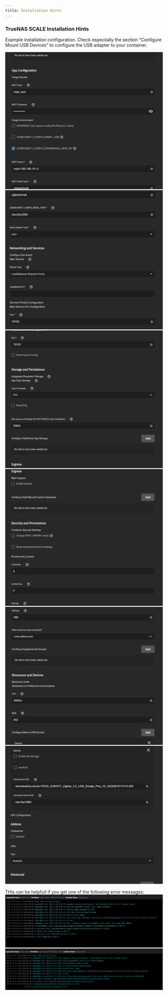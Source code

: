 ```yaml
---
title: Installation Hints
---
```



### TrueNAS SCALE Installation Hints

Example installation configuration. Check especiially the section "Configure Mount USB Devices" to configure the USB adapter to your container.

![config1](images/config1.png)
![config2](images/config2.png)
![config3](images/config3.png)
![config4](images/config4.png)
![config5](images/config5.png)
![config6](images/config6.png)

THis can be helpfull if you get one of the following error messages:
![error message 1](images/error_log1.png)
![error message 2](images/error_log2.png)

